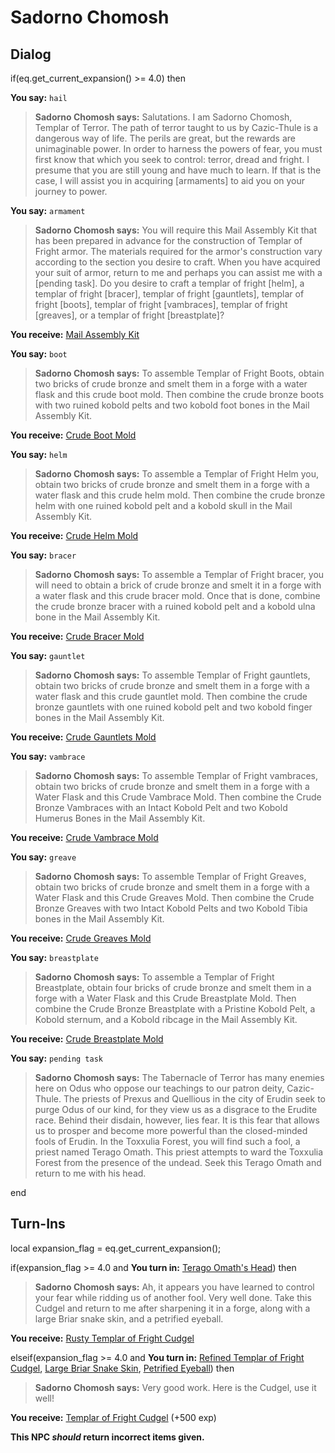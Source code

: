 # Sadorno Chomosh
## Dialog

if(eq.get_current_expansion() >= 4.0) then


**You say:** `hail`




>**Sadorno Chomosh says:** Salutations. I am Sadorno Chomosh, Templar of Terror. The path of terror taught to us by Cazic-Thule is a dangerous way of life. The perils are great, but the rewards are unimaginable power. In order to harness the powers of fear, you must first know that which you seek to control: terror, dread and fright. I presume that you are still young and have much to learn. If that is the case, I will assist you in acquiring [armaments] to aid you on your journey to power.


**You say:** `armament`




>**Sadorno Chomosh says:** You will require this Mail Assembly Kit that has been prepared in advance for the construction of Templar of Fright armor. The materials required for the armor's construction vary according to the section you desire to craft. When you have acquired your suit of armor, return to me and perhaps you can assist me with a [pending task]. Do you desire to craft a templar of fright [helm], a templar of fright [bracer], templar of fright [gauntlets], templar of fright [boots], templar of fright [vambraces], templar of fright [greaves], or a templar of fright [breastplate]?



**You receive:**  [Mail Assembly Kit](/item/17124)


**You say:** `boot`




>**Sadorno Chomosh says:** To assemble Templar of Fright Boots, obtain two bricks of crude bronze and smelt them in a forge with a water flask and this crude boot mold. Then combine the crude bronze boots with two ruined kobold pelts and two kobold foot bones in the Mail Assembly Kit.



**You receive:**  [Crude Boot Mold](/item/19634)


**You say:** `helm`




>**Sadorno Chomosh says:** To assemble a Templar of Fright Helm you, obtain two bricks of crude bronze and smelt them in a forge with a water flask and this crude helm mold. Then combine the crude bronze helm with one ruined kobold pelt and a kobold skull in the Mail Assembly Kit.



**You receive:**  [Crude Helm Mold](/item/19631)


**You say:** `bracer`




>**Sadorno Chomosh says:** To assemble a Templar of Fright bracer, you will need to obtain a brick of crude bronze and smelt it in a forge with a water flask and this crude bracer mold. Once that is done, combine the crude bronze bracer with a ruined kobold pelt and a kobold ulna bone in the Mail Assembly Kit.



**You receive:**  [Crude Bracer Mold](/item/19632)


**You say:** `gauntlet`




>**Sadorno Chomosh says:** To assemble Templar of Fright gauntlets, obtain two bricks of crude bronze and smelt them in a forge with a water flask and this crude gauntlet mold. Then combine the crude bronze gauntlets with one ruined kobold pelt and two kobold finger bones in the Mail Assembly Kit.



**You receive:**  [Crude Gauntlets Mold](/item/19633)


**You say:** `vambrace`




>**Sadorno Chomosh says:** To assemble Templar of Fright vambraces, obtain two bricks of crude bronze and smelt them in a forge with a Water Flask and this Crude Vambrace Mold. Then combine the Crude Bronze Vambraces with an Intact Kobold Pelt and two Kobold Humerus Bones in the Mail Assembly Kit.



**You receive:**  [Crude Vambrace Mold](/item/19635)


**You say:** `greave`




>**Sadorno Chomosh says:** To assemble Templar of Fright Greaves, obtain two bricks of crude bronze and smelt them in a forge with a Water Flask and this Crude Greaves Mold. Then combine the Crude Bronze Greaves with two Intact Kobold Pelts and two Kobold Tibia bones in the Mail Assembly Kit.



**You receive:**  [Crude Greaves Mold](/item/19636)


**You say:** `breastplate`




>**Sadorno Chomosh says:** To assemble a Templar of Fright Breastplate, obtain four bricks of crude bronze and smelt them in a forge with a Water Flask and this Crude Breastplate Mold. Then combine the Crude Bronze Breastplate with a Pristine Kobold Pelt, a Kobold sternum, and a Kobold ribcage in the Mail Assembly Kit.



**You receive:**  [Crude Breastplate Mold](/item/19637)


**You say:** `pending task`




>**Sadorno Chomosh says:** The Tabernacle of Terror has many enemies here on Odus who oppose our teachings to our patron deity, Cazic-Thule. The priests of Prexus and Quellious in the city of Erudin seek to purge Odus of our kind, for they view us as a disgrace to the Erudite race. Behind their disdain, however, lies fear. It is this fear that allows us to prosper and become more powerful than the closed-minded fools of Erudin. In the Toxxulia Forest, you will find such a fool, a priest named Terago Omath. This priest attempts to ward the Toxxulia Forest from the presence of the undead.  Seek this Terago Omath and return to me with his head.

end

## Turn-Ins



local expansion_flag = eq.get_current_expansion();

if(expansion_flag >= 4.0 and  **You turn in:** [Terago Omath's Head](/item/20419)) then


>**Sadorno Chomosh says:** Ah, it appears you have learned to control your fear while ridding us of another fool.  Very well done. Take this Cudgel and return to me after sharpening it in a forge, along with a large Briar snake skin, and a petrified eyeball.


 **You receive:**  [Rusty Templar of Fright Cudgel](/item/20414) 

elseif(expansion_flag >= 4.0 and  **You turn in:** [Refined Templar of Fright Cudgel](/item/20415), [Large Briar Snake Skin](/item/20355), [Petrified Eyeball](/item/20402)) then


>**Sadorno Chomosh says:** Very good work. Here is the Cudgel, use it well!


 **You receive:**  [Templar of Fright Cudgel](/item/20417) (+500 exp)

**This NPC *should* return incorrect items given.**





